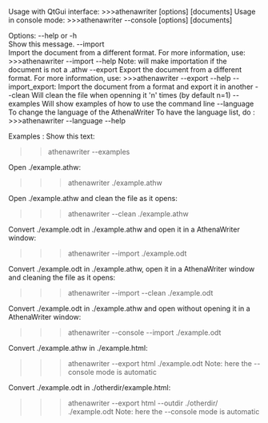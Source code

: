 Usage with QtGui interface:
	>>>athenawriter [options] [documents]
Usage in console mode:
	>>>athenawriter --console [options] [documents]
	
Options:
--help or -h						
	Show this message.
--import <import-options>			
	Import the document from a different format.
	For more information, use:
	>>>athenawriter --import --help
	Note: will make importation if the document is not a .athw
--export <export-options>
	Export the document from a different format.
	For more information, use:
	>>>athenawriter --export --help
--import_export:
	Import the document from a format and export it in another
--clean <n>
	Will clean the file when openning it 'n' times (by default n=1)
--examples
	Will show examples of how to use the command line
--language
	To change the language of the AthenaWriter
	To have the language list, do :
	>>>athenawriter --language --help

Examples :
Show this text:
>>athenawriter --examples

Open ./example.athw:
>>>athenawriter ./example.athw

Open ./example.athw and clean the file as it opens:
>>>athenawriter --clean ./example.athw

Convert ./example.odt in ./example.athw and open it in a 
AthenaWriter window:
>>>athenawriter --import ./example.odt

Convert ./example.odt in ./example.athw, open it in a 
AthenaWriter window and cleaning the file as it opens:
>>>athenawriter --import --clean ./example.odt

Convert ./example.odt in ./example.athw and open without 
opening it in a AthenaWriter window:
>>>athenawriter --console --import ./example.odt

Convert ./example.athw in ./example.html:
>>>athenawriter --export html ./example.odt
Note: here the --console mode is automatic

Convert ./example.odt in ./otherdir/example.html:
>>>athenawriter --export html --outdir ./otherdir/ ./example.odt
Note: here the --console mode is automatic



